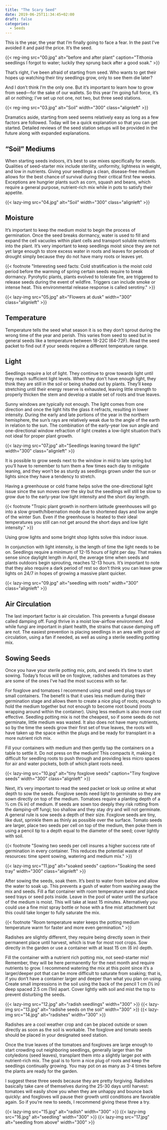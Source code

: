```yaml
---
title: "The Scary Seed"
date: 2019-06-25T11:34:45+02:00
draft: false
categories:
  - Seeds
---
```

This is the year, the year that I’m finally going to face a fear. In the past I’ve avoided it and paid the price. It’s the seed.

{{< reg-img src="00.jpg" alt="before and after plant" caption="Tithonia seedlings I forgot to water; luckily they sprung back after a good soak." >}}

That’s right, I’ve been afraid of starting from seed. Who wants to get their hopes up watching their tiny seedlings grow, only to see them die later?

And I don’t think I’m the only one. But it’s important to learn how to grow from seed—for the sake of our wallets. So this year I’m going full force, it’s all or nothing; I’ve set up not one, not two, but three seed stations.

{{< reg-img src="03.jpg" alt="Soil" width="300" class="alignleft" >}}

Dramatics aside, starting from seed seems relatively easy as long as a few factors are followed. Today will be a quick explanation so that you can get started. Detailed reviews of the seed station setups will be provided in the future along with expanded explanations.

## “Soil” Mediums

When starting seeds indoors, it’s best to use mixes specifically for seeds. Qualities of seed-starter mix include sterility, uniformity, lightness in weight, and low in nutrients. Giving your seedlings a clean, disease-free medium allows for the best chance of survival during their critical first few weeks. Exceptions are hungrier plants such as corn, squash and beans, which require a general purpose, nutrient-rich mix while in pots to satisfy their appetite.

{{< lazy-img src="04.jpg" alt="Soil" width="300" class="alignleft" >}}

## Moisture

It’s important to keep the medium moist to begin the process of germination. Once the seed breaks dormancy, water is used to fill and expand the cell vacuoles within plant cells and transport soluble nutrients into the plant. It’s very important to keep seedlings moist since they are not yet large enough to store excess water in roots and leaves for periods of drought simply because they do not have many roots or leaves yet.

{{< footnote "Interesting seed facts: Cold stratification is the moist cold period before the warming of spring certain seeds require to break dormancy. Pyrohytic plants, plants evolved to tolerate fire, are triggered to release seeds during the event of wildfire. Triggers can include smoke or intense heat. This environmental release response is called serotiny." >}}

{{< lazy-img src="05.jpg" alt="Flowers at dusk" width="300" class="alignleft" >}}

## Temperature

Temperature tells the seed what season it is so they don’t sprout during the wrong time of the year and perish. This varies from seed to seed but in general seeds like a temperature between 18-22C (64-72F). Read the seed packet to find out if your seeds require a different temperature range.

## Light

Seedlings require a lot of light. They continue to grow towards light until they reach sufficient light levels. When they don’t have enough light, they think they are still in the soil or being shaded out by plants. They’ll keep stretching until their energy reserve is exhausted, leaving little strength to properly thicken the stem and develop a stable set of roots and true leaves.

Sunny windows are typically not enough. The light comes from one direction and once the light hits the glass it refracts, resulting in lower intensity. During the early and late portions of the year in the northern hemisphere, the sun’s rays are relatively weak due to the angle of the earth in relation to the sun. The combination of the early-year low sun angle and one-directional window refraction of light creates a low-light situation that’s not ideal for proper plant growth.

{{< lazy-img src="07.jpg" alt="Seedlings leaning toward the light" width="300" class="alignleft" >}}

It is possible to grow seeds next to the window in mid to late spring but you’ll have to remember to turn them a few times each day to mitigate leaning, and they won’t be as sturdy as seedlings grown under the sun or lights since they have a tendency to stretch.

Having a greenhouse or cold frame helps solve the one-directional light issue since the sun moves over the sky but the seedlings will still be slow to grow due to the early-year low light intensity and the short day length.

{{< footnote "Tropic plant growth in northern latitude greenhouses will go into a slow growth/hibernation mode due to shortened days and low angle of the winter Sun. Even if the greenhouse is heated to their ideal temperatures you still can not get around the short days and low light intensity." >}}

Using grow lights and some bright shop lights solve this indoor issue.

In conjunction with light intensity, is the length of time the light needs to be on. Seedlings require a minimum of 12-15 hours of light per day. That makes sense since daylight length in April, the average time when seeds and plants outdoors begin sprouting, reaches 12-13 hours. It’s important to note that they also require a dark period of rest so don’t think you can leave grow lights on 24/7 in hopes of growing a massive plant quicker.

{{< lazy-img src="09.jpg" alt="seedling with roots" width="300" class="alignleft" >}}

## Air Circulation

The last important factor is air circulation. This prevents a fungal disease called damping off. Fungi thrive in a moist low-airflow environment. And while fungi are important in plant health, the strains that cause damping off are not. The easiest prevention is placing seedlings in an area with good air circulation, using a fan if needed, as well as using a sterile seedling potting mix.

## Sowing Seeds

Once you have your sterile potting mix, pots, and seeds it’s time to start sowing. Today’s focus will be on foxglove, radishes and tomatoes as they are some of the ones I’ve had the most success with so far.

For foxglove and tomatoes I recommend using small seed plug trays or small containers. The benefit is that it uses less medium during their germination stage and allows them to create a nice plug of roots; enough to hold the medium together but not enough to become root bound (roots wrapping around within the container). Using less medium is also more cost effective. Seedling potting mix is not the cheapest, so if some seeds do not germinate, little medium was wasted. It also does not have many nutrients, so by the time the seeds grow their first set of true leaves, the roots will have taken up the space within the plugs and be ready for transplant in a more nutrient rich mix.

Fill your containers with medium and then gently tap the containers on a table to settle it. Do not press on the medium! This compacts it, making it difficult for seedling roots to push through and providing less micro spaces for air and water pockets, both of which plant roots need.

{{< lazy-img src="10.jpg" alt="tiny foxglove seeds" caption="Tiny foxglove seeds"  width="300" class="alignleft" >}}

Next, it’s very important to read the seed packet or look up online at what depth to sow the seeds. Foxglove seeds need light to germinate so they are sown directly on top of the medium. Tomatoes require a planting depth of a ½ cm (¼ in) of medium. If seeds are sown too deeply they risk rotting from the damping-off fungi; too shallow and they stay dry and will not germinate. A general rule is sow seeds a depth of their size. Foxglove seeds are tiny, like dust, sprinkle them as thinly as possible over the surface. Tomato seeds are larger, place two seeds per cell on top of the medium, then poke them in using a pencil tip to a depth equal to the diameter of the seed; cover lightly with soil.

{{< footnote "Sowing two seeds per cell insures a higher success rate of germination in every container. This reduces the potential waste of resources: time spent sowing, watering and medium mix." >}}

{{< lazy-img src="11.jpg" alt="soaked seeds" caption="Soaking the seed tray" width="300" class="alignleft" >}}

After sowing the seeds, soak them. It’s best to water from below and allow the water to soak up. This prevents a gush of water from washing away the mix and seeds. Fill a flat container with room temperature water and place seed trays or seed pots inside. Leave in the pool of water until the surface of the medium is moist. This will take at least 15 minutes. Alternatively you could use a fine mist spray bottle or hose with a fine mist attachment but this could take longer to fully saturate the mix.

{{< footnote "Room temperature water keeps the potting medium temperature warm for faster and more even germination." >}}

Radishes are slightly different, they require being directly sown in their permanent place until harvest, which is true for most root crops. Sow directly in the garden or use a container with at least 15 cm (6 in) depth.

Fill the container with a nutrient rich potting mix, not seed-starter mix! Remember, they will be here permanently for the next month and require nutrients to grow. I recommend watering the mix at this point since it’s a larger/deeper pot that can be more difficult to saturate from soaking; that is, if you don’t have a container larger and deeper than what you plan on using. Create small impressions in the soil using the back of the pencil 1 cm (½ in) deep spaced 2.5 cm (1in) apart. Cover lightly with soil and mist the top to prevent disturbing the seeds.

<div class="four-across">
  {{< lazy-img src="12.jpg" alt="radish seedlings" width="300"  >}}
  {{< lazy-img src="13.jpg" alt="radishe seeds on the soil" width="300" >}}
  {{< lazy-img src="14.jpg" alt="radishes" width="300"  >}}
</div>

Radishes are a cool weather crop and can be placed outside or sown directly as soon as the soil is workable. The foxglove and tomato seeds should be placed in your designated seed station.

Once the true leaves of the tomatoes and foxgloves are large enough to start crowding out neighboring seedlings, generally larger than the cotyledons (seed leaves), transplant them into a slightly larger pot with nutrient-rich mix. The goal is to form a nice plug of roots and keep the seedlings continually growing. You may pot on as many as 3-4 times before the plants are ready for the garden.

I suggest these three seeds because they are pretty forgiving. Radishes basically take care of themselves during the 25-30 days until harvest: tomatoes will easily show you when they are unhappy and bounce back quickly: and foxgloves will pause their growth until conditions are favorable again. So if you’re new to seeds, I recommend giving these three a try.

<div class="four-across">
  {{< lazy-img src="15.jpg" alt="radish" width="300"  >}}
  {{< lazy-img src="16.jpg" alt="seedling" width="300" >}}
  {{< lazy-img src="17.jpg" alt="seedling from above" width="300"  >}}
</div>
